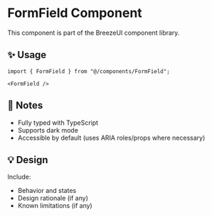# FormField Component

This component is part of the BreezeUI component library.

## ✨ Usage

```tsx
import { FormField } from "@/components/FormField";

<FormField />
```

## 📌 Notes

- Fully typed with TypeScript
- Supports dark mode
- Accessible by default (uses ARIA roles/props where necessary)

## 💡 Design

Include:
- Behavior and states
- Design rationale (if any)
- Known limitations (if any)
